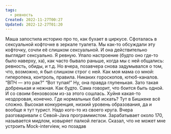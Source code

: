 ```yaml
---
tags:
  - ревность
Created: 2022-11-27T00:27
Updated: 2022-12-27T01:20
---
```

Маша запостила историю про то, как бухает в циркусе. Сфоталась в сексуальной кофточке в зеркале туалета. Мы как-то обсуждали эту кофточку, сочли её слишком сексуальной. И она действительно выглядит сексуально. Я ревную. Упало настроение (будто оно где-то было наверху, ха), как часто бывало раньше, когда мы с ней общались: ревность, обиды, и т.д.
Но вчера, позавчера снова задумывался о том, что, возможно, я был слишком строг с ней. Как моя мама со мной: гиперопека, контроль, правила. Никаких гороскопов, ютюб-каналов. “ВПЧ — это рак?” “Вот тупая!” Ну, она правда глупенькая. Зато такая добренькая и нежная. Как будто. Сама говорит, что боится быть одной. И со своим бензовозом из-за этого сошлась. Хуйня какая-то нездоровая, конечно.
Где нормальных баб искать? Тут в Бишкеке всё сложно. Высокая конкуренция, низкий уровень образования, да и вообще я тут турист. Надо кого-то из своего круга.
Вчера разговаривали с Севой-Java программистом. Зарабатывает около 170, называется мидлом, ковыряет палкой легаси. Сказал, что не может мне устроить Mock-interview, но позадав